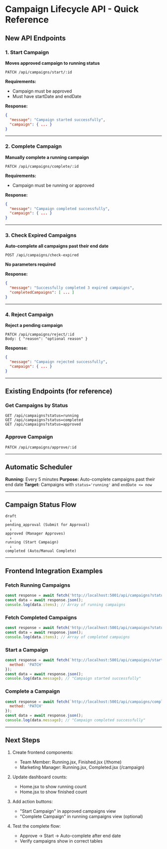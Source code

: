 # Campaign Lifecycle API - Quick Reference

## New API Endpoints

### 1. Start Campaign
**Moves approved campaign to running status**
```
PATCH /api/campaigns/start/:id
```
**Requirements:**
- Campaign must be approved
- Must have startDate and endDate

**Response:**
```json
{
  "message": "Campaign started successfully",
  "campaign": { ... }
}
```

---

### 2. Complete Campaign
**Manually complete a running campaign**
```
PATCH /api/campaigns/complete/:id
```
**Requirements:**
- Campaign must be running or approved

**Response:**
```json
{
  "message": "Campaign completed successfully",
  "campaign": { ... }
}
```

---

### 3. Check Expired Campaigns
**Auto-complete all campaigns past their end date**
```
POST /api/campaigns/check-expired
```
**No parameters required**

**Response:**
```json
{
  "message": "Successfully completed 3 expired campaigns",
  "completedCampaigns": [ ... ]
}
```

---

### 4. Reject Campaign
**Reject a pending campaign**
```
PATCH /api/campaigns/reject/:id
Body: { "reason": "optional reason" }
```

**Response:**
```json
{
  "message": "Campaign rejected successfully",
  "campaign": { ... }
}
```

---

## Existing Endpoints (for reference)

### Get Campaigns by Status
```
GET /api/campaigns?status=running
GET /api/campaigns?status=completed
GET /api/campaigns?status=approved
```

### Approve Campaign
```
PATCH /api/campaigns/approve/:id
```

---

## Automatic Scheduler

**Running:** Every 5 minutes
**Purpose:** Auto-complete campaigns past their end date
**Target:** Campaigns with `status='running'` and `endDate <= now`

---

## Campaign Status Flow

```
draft 
  ↓
pending_approval (Submit for Approval)
  ↓
approved (Manager Approves)
  ↓
running (Start Campaign)
  ↓
completed (Auto/Manual Complete)
```

---

## Frontend Integration Examples

### Fetch Running Campaigns
```javascript
const response = await fetch('http://localhost:5001/api/campaigns?status=running');
const data = await response.json();
console.log(data.items); // Array of running campaigns
```

### Fetch Completed Campaigns
```javascript
const response = await fetch('http://localhost:5001/api/campaigns?status=completed');
const data = await response.json();
console.log(data.items); // Array of completed campaigns
```

### Start a Campaign
```javascript
const response = await fetch(`http://localhost:5001/api/campaigns/start/${campaignId}`, {
  method: 'PATCH'
});
const data = await response.json();
console.log(data.message); // "Campaign started successfully"
```

### Complete a Campaign
```javascript
const response = await fetch(`http://localhost:5001/api/campaigns/complete/${campaignId}`, {
  method: 'PATCH'
});
const data = await response.json();
console.log(data.message); // "Campaign completed successfully"
```

---

## Next Steps

1. Create frontend components:
   - Team Member: Running.jsx, Finished.jsx (/thome)
   - Marketing Manager: Running.jsx, Completed.jsx (/campaign)

2. Update dashboard counts:
   - Home.jsx to show running count
   - Home.jsx to show finished count

3. Add action buttons:
   - "Start Campaign" in approved campaigns view
   - "Complete Campaign" in running campaigns view (optional)

4. Test the complete flow:
   - Approve → Start → Auto-complete after end date
   - Verify campaigns show in correct tables
